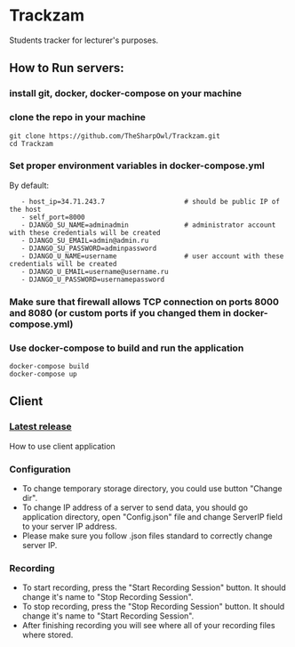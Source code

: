# Trackzam
Students tracker for lecturer's purposes.

## How to Run servers:

### install git, docker, docker-compose on your machine

### clone the repo in your machine
```
git clone https://github.com/TheSharpOwl/Trackzam.git
cd Trackzam
```

### Set proper environment variables in docker-compose.yml 
By default:
```
   - host_ip=34.71.243.7                    # should be public IP of the host
   - self_port=8000                         
   - DJANGO_SU_NAME=adminadmin              # administrator account with these credentials will be created 
   - DJANGO_SU_EMAIL=admin@admin.ru         
   - DJANGO_SU_PASSWORD=adminpassword       
   - DJANGO_U_NAME=username                 # user account with these credentials will be created
   - DJANGO_U_EMAIL=username@username.ru    
   - DJANGO_U_PASSWORD=usernamepassword     
```   

### Make sure that firewall allows TCP connection on ports 8000 and 8080 (or custom ports if you changed them in docker-compose.yml)

### Use docker-compose to build and run the application 
  ```
  docker-compose build
  docker-compose up
  ```
  
## Client
### [Latest release](https://github.com/TheSharpOwl/Trackzam/releases)

How to use client application

### Configuration

 * To change temporary storage directory, you could use button "Change dir".
 * To change IP address of a server to send data, you should go application directory, open "Config.json" file and change ServerIP field to your server IP address.
 * Please make sure you follow .json files standard to correctly change server IP.

### Recording
 * To start recording, press the "Start Recording Session" button. It should change it's name to "Stop Recording Session".
 * To stop recording, press the "Stop Recording Session" button. It should change it's name to "Start Recording Session".
 * After finishing recording you will see where all of your recording files where stored.
